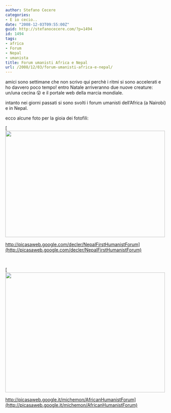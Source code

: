 ```yaml
---
author: Stefano Cecere
categories:
- E io cecio..
date: "2008-12-03T09:55:00Z"
guid: http://stefanocecere.com/?p=1494
id: 1494
tags:
- africa
- Forum
- Nepal
- umanista
title: Forum umanisti Africa e Nepal
url: /2008/12/03/forum-umanisti-africa-e-nepal/
---
```


amici sono settimane che non scrivo qui perchè i ritmi si sono accelerati e ho davvero poco tempo! entro Natale arriveranno due nuove creature: un/una cecina 😮 e il portale web della marcia mondiale.

intanto nei giorni passati si sono svolti i forum umanisti dell&#8217;Africa (a Nairobi) e in Nepal.

ecco alcune foto per la gioia dei fotofili:

[<img class="aligncenter size-full wp-image-1495" title="dec_9068" src="http://stefanocecere.com/wp-content/uploads/sites/3/2008/12/dec_9068.jpg" alt="" width="500" height="332" srcset="http://stefanocecere.com/wp-content/uploads/sites/3/2008/12/dec_9068.jpg 500w, http://stefanocecere.com/wp-content/uploads/sites/3/2008/12/dec_9068-300x199.jpg 300w" sizes="(max-width: 500px) 100vw, 500px" />
  
http://picasaweb.google.com/decler/NepalFirstHumanistForum](http://picasaweb.google.com/decler/NepalFirstHumanistForum)

 

[<img class="aligncenter size-full wp-image-1496" title="pb280189" src="http://stefanocecere.com/wp-content/uploads/sites/3/2008/12/pb280189.jpg" alt="" width="500" height="374" srcset="http://stefanocecere.com/wp-content/uploads/sites/3/2008/12/pb280189.jpg 500w, http://stefanocecere.com/wp-content/uploads/sites/3/2008/12/pb280189-300x224.jpg 300w" sizes="(max-width: 500px) 100vw, 500px" />
  
http://picasaweb.google.it/michemon/AfricanHumanistForum](http://picasaweb.google.it/michemon/AfricanHumanistForum)